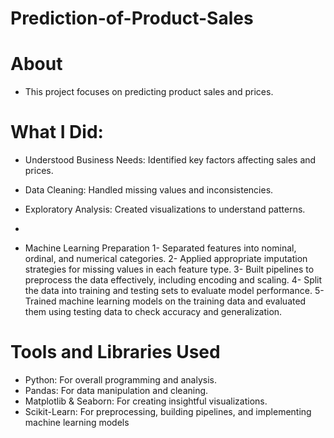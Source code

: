 # Prediction-of-Product-Sales

# About
 - This project focuses on predicting product sales and prices.

# What I Did:
- Understood Business Needs: Identified key factors affecting sales and prices.

- Data Cleaning: Handled missing values and inconsistencies.

- Exploratory Analysis: Created visualizations to understand patterns.
- 
- Machine Learning Preparation
   1- Separated features into nominal, ordinal, and numerical categories.
   2- Applied appropriate imputation strategies for missing values in each feature type.
   3- Built pipelines to preprocess the data effectively, including encoding and scaling.
   4- Split the data into training and testing sets to evaluate model performance.
   5- Trained machine learning models on the training data and evaluated them using testing data to check accuracy and generalization.
  
# Tools and Libraries Used
 - Python: For overall programming and analysis.
 - Pandas: For data manipulation and cleaning.
 - Matplotlib & Seaborn: For creating insightful visualizations.
 - Scikit-Learn: For preprocessing, building pipelines, and implementing machine learning models


